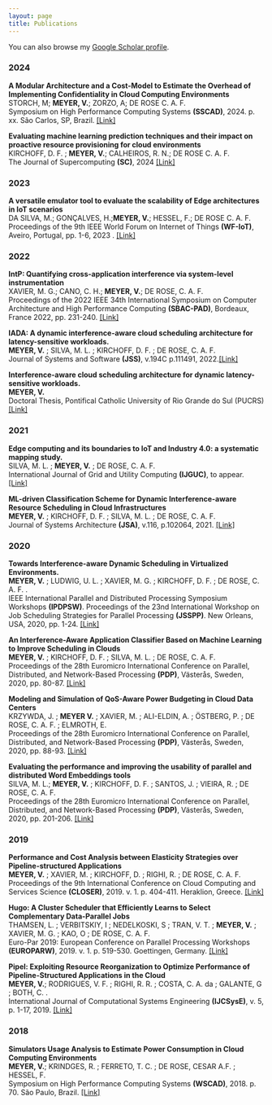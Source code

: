 ```yaml
---
layout: page
title: Publications
---
```


You can also browse my <a href="https://scholar.google.com.br/citations?user=nUoDpwgAAAAJ&hl" target="_blank">Google Scholar profile</a>.
<br />


<h3>
    <a name='2024'></a> 2024
</h3>




<div class="media">
    <div class="media-body">
       <p class="media-heading">
          <strong>A Modular Architecture and a Cost-Model to Estimate the Overhead of Implementing Confidentiality in Cloud Computing Environments</strong><br />
          STORCH, M; <b>MEYER, V.</b>; ZORZO, A; DE ROSE C. A. F.<br />
	  	Symposium on High Performance Computing Systems <b>(SSCAD)</b>, 2024. p. xx. São Carlos, SP, Brazil. <a href="#">[Link]</a> <br />
       </p>
       </p>
    </div>
</div>

<div class="media">
    <div class="media-body">
       <p class="media-heading">
          <strong>Evaluating machine learning prediction techniques and their impact on proactive resource provisioning for cloud environments</strong><br />
          KIRCHOFF, D. F. ; <b>MEYER, V.</b>; CALHEIROS, R. N.; DE ROSE C. A. F.<br />
	  	 The Journal of Supercomputing <b>(SC)</b>, 2024 <a href="https://doi.org/10.1007/s11227-024-06303-6">[Link]</a><br />
       </p>
    </div>
</div>

<h3>
    <a name='2023'></a> 2023
</h3>
<div class="media">
    <div class="media-body">
       <p class="media-heading">
          <strong>A versatile emulator tool to evaluate the scalability of Edge architectures in IoT scenarios</strong><br />
          DA SILVA, M.; GONÇALVES, H.;<b>MEYER, V.</b>; HESSEL, F.; DE ROSE C. A. F.<br />
	  	Proceedings of the 9th IEEE World Forum on Internet of Things <b>(WF-IoT)</b>, Aveiro, Portugal, pp. 1-6, 2023 . <a href="https://ieeexplore.ieee.org/abstract/document/10539402">[Link]</a><br />
       </p>
    </div>
</div>

<h3>
    <a name='2022'></a> 2022
</h3>



<div class="media">
    <div class="media-body">
       <p class="media-heading">
          <strong>IntP: Quantifying cross-application interference via system-level instrumentation</strong><br />
          XAVIER, M. G.; CANO, C. H.; <b>MEYER, V.</b>; DE ROSE, C. A. F.<br />
	  	Proceedings of the  2022 IEEE 34th International Symposium on Computer Architecture and High Performance Computing <b>(SBAC-PAD)</b>, Bordeaux, France 2022, pp. 231-240. <a href="https://ieeexplore.ieee.org/document/9980934">[Link]</a><br />
       </p>
    </div>
</div>



<div class="media">
    <div class="media-body">
              <p class="media-heading"><strong> IADA: A dynamic interference-aware cloud scheduling architecture for latency-sensitive workloads.</strong><br /><b>MEYER, V.</b> ; SILVA, M. L. ; KIRCHOFF, D. F. ; DE ROSE, C. A. F.<br />Journal of Systems and Software <b>(JSS)</b>, v.194C p.111491, 2022.<a href="https://www.sciencedirect.com/science/article/pii/S0164121222001698">[Link]</a><br /></p>
    </div>
</div>


<div class="media">
    <div class="media-body">
       <p class="media-heading">
          <strong> Interference-aware cloud scheduling architecture for dynamic latency-sensitive workloads.</strong><br />
         <b>MEYER, V.</b><br />
		Doctoral Thesis, Pontifical Catholic University of Rio Grande do Sul (PUCRS)<a href="https://tede2.pucrs.br/tede2/bitstream/tede/10326/2/VINICIUS_MEYER_TES.pdf">[Link]</a><br />
       </p>
    </div>
</div>



<h3>
    <a name='2021'></a> 2021
</h3>

<div class="media">
    <div class="media-body">
       <p class="media-heading">
          <strong> Edge computing and its boundaries to IoT and Industry 4.0: a systematic mapping study.</strong><br />
          SILVA, M. L. ; <b>MEYER, V.</b> ; DE ROSE, C. A. F.<br />
		International Journal of Grid and Utility Computing <b>(IJGUC)</b>, to appear. <a href="https://www.inderscience.com/info/ingeneral/forthcoming.php?jcode=IJGUC">[Link]</a><br />
       </p>
    </div>
</div>

<div class="media">
    <div class="media-body">
       <p class="media-heading">
          <strong>ML-driven Classification Scheme for Dynamic Interference-aware Resource Scheduling in Cloud Infrastructures</strong><br />
          <b>MEYER, V.</b> ; KIRCHOFF, D. F. ;  SILVA, M. L. ; DE ROSE, C. A. F.<br />
		Journal of Systems Architecture <b>(JSA)</b>, v.116, p.102064, 2021. <a href="https://doi.org/10.1016/j.sysarc.2021.102064">[Link]</a><br />
       </p>
    </div>
</div>



<h3>
    <a name='2020'></a> 2020
</h3>




<div class="media">
    <div class="media-body">
       <p class="media-heading">
          <strong>Towards Interference-aware Dynamic Scheduling in Virtualized Environments.</strong><br />
          <b>MEYER, V.</b> ; LUDWIG, U. L. ; XAVIER, M. G. ; KIRCHOFF, D. F. ; DE ROSE, C. A. F. .<br />
		IEEE International Parallel and Distributed Processing Symposium Workshops <b>(IPDPSW)</b>. Proceedings of the 23nd International Workshop on Job Scheduling Strategies for Parallel Processing <b>(JSSPP)</b>. New Orleans, USA, 2020, pp. 1-24. <a href="https://link.springer.com/chapter/10.1007/978-3-030-63171-0_1">[Link]</a><br />
       </p>
    </div>
</div>



<div class="media">
    <div class="media-body">
       <p class="media-heading">
          <strong>An Interference-Aware Application Classifier Based on Machine Learning to Improve Scheduling in Clouds</strong><br />
          <b>MEYER, V.</b> ; KIRCHOFF, D. F. ;  SILVA, M. L. ; DE ROSE, C. A. F.<br />
		Proceedings of the 28th Euromicro International Conference on Parallel, Distributed, and Network-Based Processing <b>(PDP)</b>, Västerås, Sweden, 2020, pp. 80-87. <a href="https://ieeexplore.ieee.org/document/9092335">[Link]</a><br />
       </p>
    </div>
</div>

<div class="media">
    <div class="media-body">
       <p class="media-heading">
          <strong>Modeling and Simulation of QoS-Aware Power Budgeting in Cloud Data Centers</strong><br />
          KRZYWDA, J. ; <b>MEYER V.</b> ; XAVIER, M. ;  ALI-ELDIN, A. ; ÖSTBERG, P. ; DE ROSE, C. A. F. ; ELMROTH, E.<br />
		Proceedings of the 28th Euromicro International Conference on Parallel, Distributed, and Network-Based Processing <b>(PDP)</b>, Västerås, Sweden, 2020, pp. 88-93. <a href="https://ieeexplore.ieee.org/document/9092433">[Link]</a><br />
       </p>
    </div>
</div>

<div class="media">
    <div class="media-body">
       <p class="media-heading">
          <strong>Evaluating the performance and improving the usability of parallel and distributed Word Embeddings tools</strong><br />
          SILVA, M. L.; <b>MEYER, V.</b> ; KIRCHOFF, D. F. ; SANTOS, J. ; VIEIRA, R. ; DE ROSE, C. A. F.<br />
		Proceedings of the 28th Euromicro International Conference on Parallel, Distributed, and Network-Based Processing <b>(PDP)</b>, Västerås, Sweden, 2020, pp. 201-206. <a href="https://ieeexplore.ieee.org/document/9092420">[Link]</a><br />
       </p>
    </div>
</div>


<h3>
    <a name='2019'></a> 2019
</h3>

<div class="media">
    <div class="media-body">
       <p class="media-heading">
          <strong>Performance and Cost Analysis between Elasticity Strategies over Pipeline-structured Applications
</strong><br />
          <b>MEYER, V.</b> ; XAVIER, M. ; KIRCHOFF, D. ; RIGHI, R. ; DE ROSE, C. A. F.<br />
		Proceedings of the 9th International Conference on Cloud Computing and Services Science <b>(CLOSER)</b>, 2019. v. 1. p. 404-411. Heraklion, Greece. <a href="http://www.scitepress.org/DigitalLibrary/Link.aspx?doi=10.5220/0007729004040411">[Link]</a> <br />
       </p>
    </div>
</div>

<div class="media">
    <div class="media-body">
       <p class="media-heading">
          <strong>Hugo: A Cluster Scheduler that Efficiently Learns to Select Complementary Data-Parallel Jobs
</strong><br />
          THAMSEN, L. ; VERBITSKIY, I ; NEDELKOSKI, S ; TRAN, V. T. ; <b>MEYER, V.</b> ; XAVIER, M. G. ; KAO, O ; DE ROSE, C. A. F. <br />
		Euro-Par 2019: European Conference on Parallel Processing Workshops <b>(EUROPARW)</b>, 2019. v. 1. p. 519-530. Goettingen, Germany. <a href="https://link.springer.com/chapter/10.1007%2F978-3-030-48340-1_40">[Link]</a><br />
       </p>
    </div>
</div>

<div class="media">
    <div class="media-body">
       <p class="media-heading">
          <strong>Pipel: Exploiting Resource Reorganization to Optimize Performance of Pipeline-Structured Applications in the Cloud
</strong><br />
          <b>MEYER, V.</b>; RODRIGUES, V. F. ; RIGHI, R. R. ; COSTA, C. A. da ; GALANTE, G ; BOTH, C. .<br />
		International Journal of Computational Systems Engineering <b>(IJCSysE)</b>, v. 5, p. 1-17, 2019. <a href="https://www.inderscience.com/offer.php?id=98414">[Link]</a> <br />
       </p>
    </div>
</div>


<h3>
    <a name='2018'></a> 2018
</h3>

<div class="media">
    <div class="media-body">
       <p class="media-heading">
          <strong>Simulators Usage Analysis to Estimate Power Consumption in Cloud Computing Environments
</strong><br />
          <b>MEYER, V.</b>; KRINDGES, R. ; FERRETO, T. C. ; DE ROSE, CESAR A.F. ; HESSEL, F.<br />
		Symposium on High Performance Computing Systems <b>(WSCAD)</b>, 2018. p. 70. São Paulo, Brazil. <a href="https://ieeexplore.ieee.org/document/8748875/">[Link]</a> <br />
       </p>
    </div>
</div>
